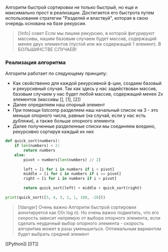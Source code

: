 Алгоритм быстрой сортировки не только быстрый, но еще и максимально прост в реализации. Достигается его быстрота путем использования стратегии "Разделяй и властвуй", которая в свою очередь основана на базе рекурсии.

>[!info] совет
>Если мы пишем рекурсию, в которой фигурируют массивы, нашим базовым случаем будет массив, содержащий менее двух элементов (пустой или же содержащий 1 элемент). В БОЛЬШИНСТВЕ СЛУЧАЕВ!
### Реализация алгоритма

Алгоритм работает по следующему принципу:
- Как свойственно для каждой рекурсивной ф-ции, создаем базовый и рекурсивный случая. Так как здесь у нас задействован массив, базовым случаем у нас будет любой массив, содержащий менее 2х элементов (массивы [], [1], [2])
- Далее определяем наш опорный элемент
- При помощи listcomp разделяем наш начальный список на 3 - это меньше опорного числа, равные (на случай, если у нас есть дубляжи), а также больше опорного элемента
- Далее полученные разделенные списки мы соединяем воедино, рекурсивно сортируя каждый их них

```python
def quick_sort(numbers):  
    if len(numbers) < 2:  
        return numbers  
    else:  
        pivot = numbers[len(numbers) // 2]  
  
        left = [i for i in numbers if i < pivot]  
        middle = [i for i in numbers if i == pivot]  
        right = [i for i in numbers if i > pivot]  
  
        return quick_sort(left) + middle + quick_sort(right)  
  
print(quick_sort([5, 4, 3, 2, 1, 100, -20]))
```

>[!danger] Очень важно
> Алгоритм быстрой сортировки аннотируется как О(n log n). Но очень важно подметить, что его скорость зависит напрямую от выбора опорного элемента, если сделать неудачный выбор опорного элемента - скорость алгоритма может в разы уменьшиться. Оптимальным вариантом будет выбрать средний элемент

[[Python]] [[IT]]
